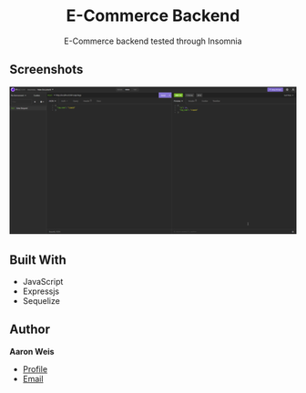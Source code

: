 <h1 align="center">E-Commerce Backend</h1>

<p align="center">E-Commerce backend tested through Insomnia<project-description></p>

## Screenshots

![Team view](/assets/screenshots/1.png "Team view")

## Built With

- JavaScript
- Expressjs
- Sequelize

## Author

**Aaron Weis**

- [Profile](https://github.com/nofutofu)
- [Email](mailto:aaronrweis@gmail.com?subject=Hi "Hi!")